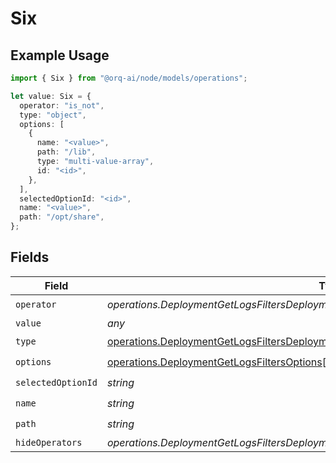 # Six

## Example Usage

```typescript
import { Six } from "@orq-ai/node/models/operations";

let value: Six = {
  operator: "is_not",
  type: "object",
  options: [
    {
      name: "<value>",
      path: "/lib",
      type: "multi-value-array",
      id: "<id>",
    },
  ],
  selectedOptionId: "<id>",
  name: "<value>",
  path: "/opt/share",
};
```

## Fields

| Field                                                                                                                                                                  | Type                                                                                                                                                                   | Required                                                                                                                                                               | Description                                                                                                                                                            |
| ---------------------------------------------------------------------------------------------------------------------------------------------------------------------- | ---------------------------------------------------------------------------------------------------------------------------------------------------------------------- | ---------------------------------------------------------------------------------------------------------------------------------------------------------------------- | ---------------------------------------------------------------------------------------------------------------------------------------------------------------------- |
| `operator`                                                                                                                                                             | *operations.DeploymentGetLogsFiltersDeploymentsRequestRequestBodyQueryOperator*                                                                                        | :heavy_check_mark:                                                                                                                                                     | N/A                                                                                                                                                                    |
| `value`                                                                                                                                                                | *any*                                                                                                                                                                  | :heavy_minus_sign:                                                                                                                                                     | N/A                                                                                                                                                                    |
| `type`                                                                                                                                                                 | [operations.DeploymentGetLogsFiltersDeploymentsRequestRequestBodyQueryType](../../models/operations/deploymentgetlogsfiltersdeploymentsrequestrequestbodyquerytype.md) | :heavy_check_mark:                                                                                                                                                     | N/A                                                                                                                                                                    |
| `options`                                                                                                                                                              | [operations.DeploymentGetLogsFiltersOptions](../../models/operations/deploymentgetlogsfiltersoptions.md)[]                                                             | :heavy_check_mark:                                                                                                                                                     | N/A                                                                                                                                                                    |
| `selectedOptionId`                                                                                                                                                     | *string*                                                                                                                                                               | :heavy_check_mark:                                                                                                                                                     | N/A                                                                                                                                                                    |
| `name`                                                                                                                                                                 | *string*                                                                                                                                                               | :heavy_check_mark:                                                                                                                                                     | N/A                                                                                                                                                                    |
| `path`                                                                                                                                                                 | *string*                                                                                                                                                               | :heavy_check_mark:                                                                                                                                                     | N/A                                                                                                                                                                    |
| `hideOperators`                                                                                                                                                        | *operations.DeploymentGetLogsFiltersDeploymentsRequestRequestBodyQueryHideOperators*[]                                                                                 | :heavy_minus_sign:                                                                                                                                                     | N/A                                                                                                                                                                    |